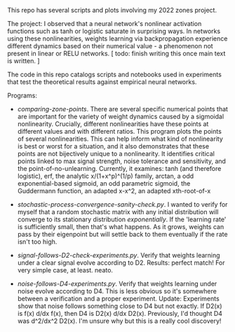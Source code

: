 This repo has several scripts and plots involving my 2022 zones project.

The project: I observed that a neural network's nonlinear activation 
functions such as tanh or logistic saturate in surprising ways. In 
networks using these nonlinearities, weights learning via backpropagation 
experience different dynamics based on their numerical value - a phenomenon
not present in linear or RELU networks.  [ todo: finish writing this once
main text is written. ]

The code in this repo catalogs scripts and notebooks used in experiments 
that test the theoretical results against empirical neural networks.

Programs: 
- *comparing-zone-points*. There are several specific numerical points that are important for the variety of weight dynamics caused by a sigmoidal nonlinearity. Crucially, different nonlinearities have these points at different values and with different ratios. This program plots the points of several nonlinearities. This can help inform what kind of nonlinearity is best or worst for a situation, and it also demonstrates that these points are not bijectively unique to a nonlinearity. It identifies critical points linked to max signal strength, noise tolerance and sensitivity, and the point-of-no-unlearning. Currently, it examines: tanh (and therefore logistic), erf, the analytic x/(1+x^p)^(1/p) family, arctan, a odd exponential-based sigmoid, an odd parametric sigmoid, the Guddermann function, an adapted x-x^2, an adapted xth-root-of-x

- *stochastic-process-convergence-sanity-check.py*. I wanted to verify for myself that a random stochastic matrix with any initial distribution will converge to its stationary distribution _exponentially_. If the 'learning rate' is sufficiently small, then that's what happens. As it grows, weights can pass by their eigenpoint but will settle back to them eventually if the rate isn't too high.

- *signal-follows-D2-check-experiments.py*. Verify that weights learning under a clear signal evolve according to D2. Results: perfect match! For very simple case, at least. neato.

- *noise-follows-D4-experiments.py*. Verify that weights learning under noise evolve according to D4. This is less obvious so it's somewhere between a verification and a proper experiment. Update: Experiments show that noise follows something close to D4 but not exactly. If D2(x) is f(x) d/dx f(x), then D4 is D2(x) d/dx D2(x). Previously, I'd thought D4 was d^2/dx^2 D2(x). I'm unsure why but this is a really cool discovery!
